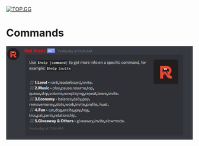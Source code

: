 [![TOP.GG](https://top.gg/api/widget/668481980547072007.svg)](https://top.gg/bot/668481980547072007)

# Commands
![Image of Imgur](3O3IWZ.png)


